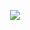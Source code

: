  <p align = "center"> <img src = "https://lh4.googleusercontent.com/5lHrI30f-akybP8u0R19JK9lbgUBneRfzy-s-p0kz-VteDdK8ZhbBjCbfqkcsFqpFiIXpRT0_uXl8x-9eMlJGeY"> </p>
